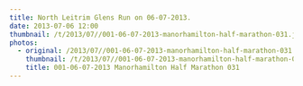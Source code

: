 ```yaml
---
title: North Leitrim Glens Run on 06-07-2013.
date: 2013-07-06 12:00
thumbnail: /t/2013/07//001-06-07-2013-manorhamilton-half-marathon-031.jpg
photos:
  - original: /2013/07//001-06-07-2013-manorhamilton-half-marathon-031.jpg
    thumbnail: /t/2013/07//001-06-07-2013-manorhamilton-half-marathon-031.jpg
    title: 001-06-07-2013 Manorhamilton Half Marathon 031
---
```

